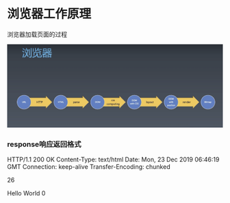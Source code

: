 # 浏览器工作原理

浏览器加载页面的过程

![](1.png)


### response响应返回格式 

HTTP/1.1 200 OK
Content-Type: text/html
Date: Mon, 23 Dec 2019 06:46:19 GMT
Connection: keep-alive
Transfer-Encoding: chunked

26
<html><body>Hello World<body></html>
0
